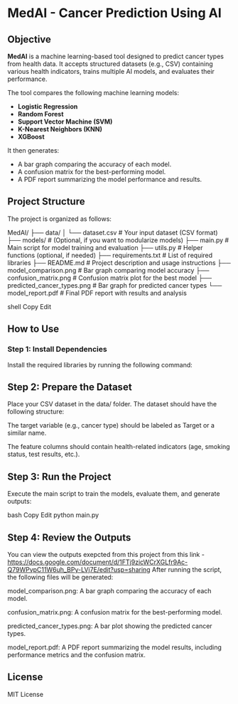 <!-- # PulmoPredict - Cancer Prediction Using AI

## Objective

PulmoPredict is a machine learning-based tool that helps predict cancer types from health data. The tool accepts structured datasets (e.g., CSV) containing various health indicators, trains multiple AI models, and evaluates their performance.

The tool compares models such as:
- Logistic Regression
- Random Forest
- Support Vector Machine (SVM)
- K-Nearest Neighbors (KNN)
- XGBoost

It generates a bar graph comparing model performance, a confusion matrix, and a PDF report with the results.

## Project Structure

PulmoPredict/
├── data/
│ └── dataset.csv # Your input dataset
├── models/ # (Optional, if modularized)
├── main.py # Main script
├── utils.py # Helper functions (optional)
├── requirements.txt # Required libraries
├── README.md # Project description
├── model_comparison.png # Bar graph comparing model accuracy
├── confusion_matrix.png # Confusion matrix plot
└── model_report.pdf # Final PDF report


## How to Use

1. Install the required libraries using `pip install -r requirements.txt`.
2. Place your CSV dataset in the `data/` folder.
3. Run the project using the command `python main.py`.
4. The output will include:
   - Model comparison bar graph (`model_comparison.png`).
   - Confusion matrix (`confusion_matrix.png`).
   - PDF report (`model_report.pdf`).

## License

MIT License. -->


# MedAI - Cancer Prediction Using AI

## Objective

**MedAI** is a machine learning-based tool designed to predict cancer types from health data. It accepts structured datasets (e.g., CSV) containing various health indicators, trains multiple AI models, and evaluates their performance.

The tool compares the following machine learning models:
- **Logistic Regression**
- **Random Forest**
- **Support Vector Machine (SVM)**
- **K-Nearest Neighbors (KNN)**
- **XGBoost**

It then generates:
- A bar graph comparing the accuracy of each model.
- A confusion matrix for the best-performing model.
- A PDF report summarizing the model performance and results.

## Project Structure

The project is organized as follows:

MedAI/
├── data/
│ └── dataset.csv # Your input dataset (CSV format)
├── models/ # (Optional, if you want to modularize models)
├── main.py # Main script for model training and evaluation
├── utils.py # Helper functions (optional, if needed)
├── requirements.txt # List of required libraries
├── README.md # Project description and usage instructions
├── model_comparison.png # Bar graph comparing model accuracy
├── confusion_matrix.png # Confusion matrix plot for the best model
├── predicted_cancer_types.png # Bar graph for predicted cancer types
└── model_report.pdf # Final PDF report with results and analysis

shell
Copy
Edit

## How to Use

### Step 1: Install Dependencies
Install the required libraries by running the following command:
<!-- ```bash
pip install -r requirements.txt -->
## Step 2: Prepare the Dataset
Place your CSV dataset in the data/ folder. The dataset should have the following structure:

The target variable (e.g., cancer type) should be labeled as Target or a similar name.

The feature columns should contain health-related indicators (age, smoking status, test results, etc.).

## Step 3: Run the Project
Execute the main script to train the models, evaluate them, and generate outputs:

bash
Copy
Edit
python main.py


## Step 4: Review the Outputs
You can view the outputs exepcted from this project from this link -https://docs.google.com/document/d/1FTj9zicWCrXGLfr9Ac-Q79WPvpC11W6uh_BPy-LVj7E/edit?usp=sharing
After running the script, the following files will be generated:

model_comparison.png: A bar graph comparing the accuracy of each model.

confusion_matrix.png: A confusion matrix for the best-performing model.

predicted_cancer_types.png: A bar plot showing the predicted cancer types.

model_report.pdf: A PDF report summarizing the model results, including performance metrics and the confusion matrix.

## License
MIT License
